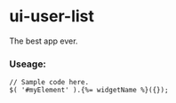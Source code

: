 # ui-user-list
The best app ever.

### Useage:

```
// Sample code here.
$( '#myElement' ).{%= widgetName %}({});
```